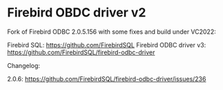 # Firebird OBDC driver v2

Fork of Firebird ODBC 2.0.5.156 with some fixes and build under VC2022:

Firebird SQL: https://github.com/FirebirdSQL
Firebird ODBC driver v3: https://github.com/FirebirdSQL/firebird-odbc-driver

Changelog:

2.0.6: https://github.com/FirebirdSQL/firebird-odbc-driver/issues/236
